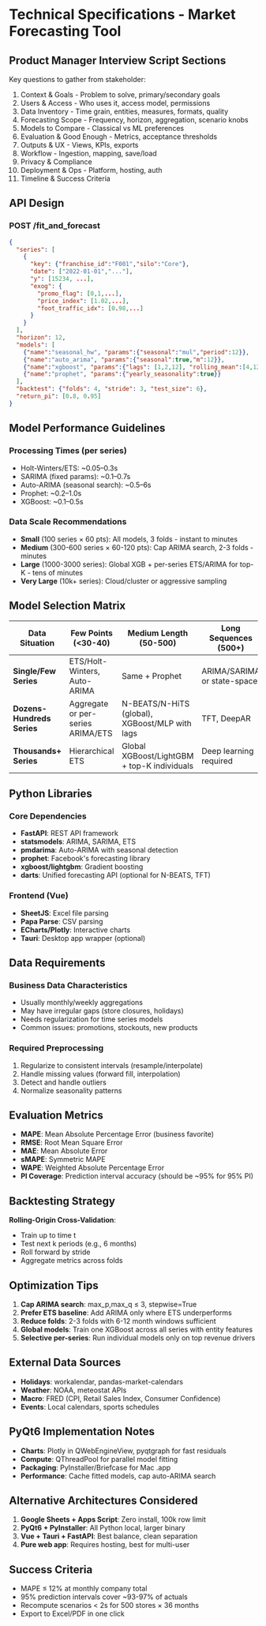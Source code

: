 # Technical Specifications - Market Forecasting Tool

## Product Manager Interview Script Sections
Key questions to gather from stakeholder:
1. Context & Goals - Problem to solve, primary/secondary goals
2. Users & Access - Who uses it, access model, permissions
3. Data Inventory - Time grain, entities, measures, formats, quality
4. Forecasting Scope - Frequency, horizon, aggregation, scenario knobs
5. Models to Compare - Classical vs ML preferences
6. Evaluation & Good Enough - Metrics, acceptance thresholds
7. Outputs & UX - Views, KPIs, exports
8. Workflow - Ingestion, mapping, save/load
9. Privacy & Compliance
10. Deployment & Ops - Platform, hosting, auth
11. Timeline & Success Criteria

## API Design

### POST /fit_and_forecast
```json
{
  "series": [
    {
      "key": {"franchise_id":"F001","silo":"Core"},
      "date": ["2022-01-01","..."],
      "y": [15234, ...],
      "exog": {
        "promo_flag": [0,1,...],
        "price_index": [1.02,...],
        "foot_traffic_idx": [0.98,...]
      }
    }
  ],
  "horizon": 12,
  "models": [
    {"name":"seasonal_hw", "params":{"seasonal":"mul","period":12}},
    {"name":"auto_arima", "params":{"seasonal":true,"m":12}},
    {"name":"xgboost", "params":{"lags": [1,2,12], "rolling_mean":[4,12]}},
    {"name":"prophet", "params":{"yearly_seasonality":true}}
  ],
  "backtest": {"folds": 4, "stride": 3, "test_size": 6},
  "return_pi": [0.8, 0.95]
}
```

## Model Performance Guidelines

### Processing Times (per series)
- Holt-Winters/ETS: ~0.05–0.3s
- SARIMA (fixed params): ~0.1–0.7s
- Auto-ARIMA (seasonal search): ~0.5–6s
- Prophet: ~0.2–1.0s
- XGBoost: ~0.1–0.5s

### Data Scale Recommendations
- **Small** (100 series × 60 pts): All models, 3 folds - instant to minutes
- **Medium** (300-600 series × 60-120 pts): Cap ARIMA search, 2-3 folds - minutes
- **Large** (1000-3000 series): Global XGB + per-series ETS/ARIMA for top-K - tens of minutes
- **Very Large** (10k+ series): Cloud/cluster or aggressive sampling

## Model Selection Matrix

| Data Situation | Few Points (<30-40) | Medium Length (50-500) | Long Sequences (500+) |
|----------------|-------------------|----------------------|---------------------|
| **Single/Few Series** | ETS/Holt-Winters, Auto-ARIMA | Same + Prophet | ARIMA/SARIMA or state-space |
| **Dozens-Hundreds Series** | Aggregate or per-series ARIMA/ETS | N-BEATS/N-HiTS (global), XGBoost/MLP with lags | TFT, DeepAR |
| **Thousands+ Series** | Hierarchical ETS | Global XGBoost/LightGBM + top-K individuals | Deep learning required |

## Python Libraries

### Core Dependencies
- **FastAPI**: REST API framework
- **statsmodels**: ARIMA, SARIMA, ETS
- **pmdarima**: Auto-ARIMA with seasonal detection
- **prophet**: Facebook's forecasting library
- **xgboost/lightgbm**: Gradient boosting
- **darts**: Unified forecasting API (optional for N-BEATS, TFT)

### Frontend (Vue)
- **SheetJS**: Excel file parsing
- **Papa Parse**: CSV parsing
- **ECharts/Plotly**: Interactive charts
- **Tauri**: Desktop app wrapper (optional)

## Data Requirements

### Business Data Characteristics
- Usually monthly/weekly aggregations
- May have irregular gaps (store closures, holidays)
- Needs regularization for time series models
- Common issues: promotions, stockouts, new products

### Required Preprocessing
1. Regularize to consistent intervals (resample/interpolate)
2. Handle missing values (forward fill, interpolation)
3. Detect and handle outliers
4. Normalize seasonality patterns

## Evaluation Metrics
- **MAPE**: Mean Absolute Percentage Error (business favorite)
- **RMSE**: Root Mean Square Error
- **MAE**: Mean Absolute Error
- **sMAPE**: Symmetric MAPE
- **WAPE**: Weighted Absolute Percentage Error
- **PI Coverage**: Prediction interval accuracy (should be ~95% for 95% PI)

## Backtesting Strategy
**Rolling-Origin Cross-Validation**:
- Train up to time t
- Test next k periods (e.g., 6 months)
- Roll forward by stride
- Aggregate metrics across folds

## Optimization Tips
1. **Cap ARIMA search**: max_p,max_q ≤ 3, stepwise=True
2. **Prefer ETS baseline**: Add ARIMA only where ETS underperforms
3. **Reduce folds**: 2-3 folds with 6-12 month windows sufficient
4. **Global models**: Train one XGBoost across all series with entity features
5. **Selective per-series**: Run individual models only on top revenue drivers

## External Data Sources
- **Holidays**: workalendar, pandas-market-calendars
- **Weather**: NOAA, meteostat APIs
- **Macro**: FRED (CPI, Retail Sales Index, Consumer Confidence)
- **Events**: Local calendars, sports schedules

## PyQt6 Implementation Notes
- **Charts**: Plotly in QWebEngineView, pyqtgraph for fast residuals
- **Compute**: QThreadPool for parallel model fitting
- **Packaging**: PyInstaller/Briefcase for Mac .app
- **Performance**: Cache fitted models, cap auto-ARIMA search

## Alternative Architectures Considered
1. **Google Sheets + Apps Script**: Zero install, 100k row limit
2. **PyQt6 + PyInstaller**: All Python local, larger binary
3. **Vue + Tauri + FastAPI**: Best balance, clean separation
4. **Pure web app**: Requires hosting, best for multi-user

## Success Criteria
- MAPE ≤ 12% at monthly company total
- 95% prediction intervals cover ~93-97% of actuals
- Recompute scenarios < 2s for 500 stores × 36 months
- Export to Excel/PDF in one click